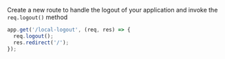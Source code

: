 Create a new route to handle the logout of your application and invoke the `req.logout()` method

```js
app.get('/local-logout', (req, res) => {
  req.logout();
  res.redirect('/');
});
```
